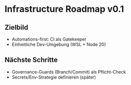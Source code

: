 # Infrastructure Roadmap v0.1

## Zielbild

- Automations-first: CI als Gatekeeper
- Einheitliche Dev-Umgebung (WSL + Node 20)

## Nächste Schritte

- Governance-Guards (Branch/Commit) als Pflicht-Check
- Secrets/Env-Strategie definieren (später)
